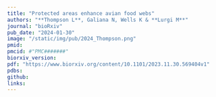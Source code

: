 ```yaml
---
title: "Protected areas enhance avian food webs"
authors: "**Thompson L**, Galiana N, Wells K & **Lurgi M**"
journal: "bioRxiv"
pub_date: "2024-01-30"
image: "/static/img/pub/2024_Thompson.png"
pmid: 
pmcid: #"PMC#######"
biorxiv_version: 
pdf: "https://www.biorxiv.org/content/10.1101/2023.11.30.569404v1"
pdbs:
github:
links:
---
```

